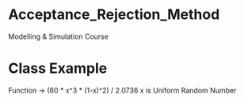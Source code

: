 # Acceptance_Rejection_Method
Modelling &amp; Simulation Course
# Class Example
Function -> (60 * x^3 * (1-x)^2) / 2.0736
x is Uniform Random Number
